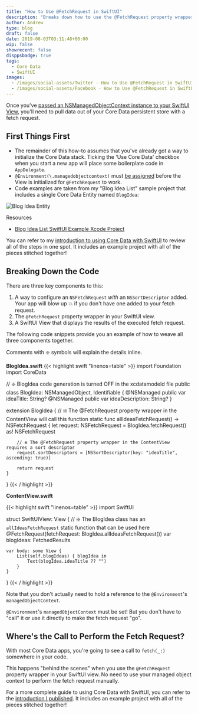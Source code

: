 ```yaml
---
title: "How to Use @FetchRequest in SwiftUI"
description: "Breaks down how to use the @FetchRequest property wrapper in your SwiftUI Views."
author: Andrew
type: blog
draft: false
date: 2019-08-03T03:11:48+00:00
wip: false
showrecent: false
disppsbadge: true
tags:
  - Core Data
  - SwiftUI
images:
  - /images/social-assets/Twitter - How to Use @FetchRequest in SwiftUI.png
  - /images/social-assets/Facebook - How to Use @FetchRequest in SwiftUI.png
---
```


Once you've [passed an NSManagedObjectContext instance to your SwiftUI View](/blog/ios-development/data-persistence/passing-nsmanagedobjectcontext-to-swiftui-view/), you'll need to pull data out of your Core Data persistent store with a fetch request.

## First Things First
* The remainder of this how-to assumes that you've already got a way to initialize the Core Data stack. Ticking the 'Use Core Data' checkbox when you start a new app will place some boilerplate code in `AppDelegate`.
* `@Environment(\.managedobjectcontext)` must [be assigned](/blog/ios-development/data-persistence/passing-nsmanagedobjectcontext-to-swiftui-view/) before the View is initialized for `@FetchRequest` to work.
* Code examples are taken from my "Blog Idea List" sample project that includes a single Core Data Entity named `BlogIdea`:

![Blog Idea Entity](/blog/ios-development/data-persistence/using-core-data-with-swiftui-introduction/blog-idea-entity.png)

<a name="resources" class="jump-target"></a>
<div class="resources">
<div class="resources-header">
Resources
</div>
<ul class="resources-content">
<li>
<i class="fas fa-file-code"></i> <a href="https://github.com/andrewcbancroft/BlogIdeaList-SwiftUI"> Blog Idea List SwiftUI Example Xcode Project</a>
</li>
</ul>
</div>

You can refer to my [introduction to using Core Data with SwiftUI](/blog/ios-development/data-persistence/using-core-data-with-swiftui-introduction/) to review all of the steps in one spot.  It includes an example project with all of the pieces stitched together!

## Breaking Down the Code
There are three key components to this:

1. A way to configure an `NSFetchRequest` *with* an `NSSortDescriptor` added. Your app will blow up 💥 if you don't have one added to your fetch request.
2. The `@FetchRequest` property wrapper in your SwiftUI view.
3. A SwiftUI View that displays the results of the executed fetch request.

The following code snippets provide you an example of how to weave all three components together.

Comments with ❇️ symbols will explain the details inline.

**BlogIdea.swift**
{{< highlight swift "linenos=table" >}}
import Foundation
import CoreData

// ❇️ BlogIdea code generation is turned OFF in the xcdatamodeld file
public class BlogIdea: NSManagedObject, Identifiable {
    @NSManaged public var ideaTitle: String?
    @NSManaged public var ideaDescription: String?
}

extension BlogIdea {
    // ❇️ The @FetchRequest property wrapper in the ContentView will call this function
    static func allIdeasFetchRequest() -> NSFetchRequest<BlogIdea> {
        let request: NSFetchRequest<BlogIdea> = BlogIdea.fetchRequest() as! NSFetchRequest<BlogIdea>
        
        // ❇️ The @FetchRequest property wrapper in the ContentView requires a sort descriptor
        request.sortDescriptors = [NSSortDescriptor(key: "ideaTitle", ascending: true)]
          
        return request
    }
}
{{< / highlight >}}

**ContentView.swift**

{{< highlight swift "linenos=table" >}}
import SwiftUI

struct SwiftUIView: View {
    // ❇️ The BlogIdea class has an `allIdeasFetchRequest` static function that can be used here
    @FetchRequest(fetchRequest: BlogIdea.allIdeasFetchRequest()) var blogIdeas: FetchedResults<BlogIdea>

    var body: some View {
        List(self.blogIdeas) { blogIdea in
            Text(blogIdea.ideaTitle ?? "")
        }
    }
}
{{< / highlight >}}

 Note that you don't actually need to hold a reference to the `@Environment`'s `managedObjectContext`.

 `@Environment`'s `managedObjectContext` must be set! But you don't have to "call" it or use it directly to make the fetch request "go".


## Where's the Call to Perform the Fetch Request?
With most Core Data apps, you're going to see a call to `fetch(_:)` somewhere in your code.

This happens "behind the scenes" when you use the `@FetchRequest` property wrapper in your SwiftUI view. No need to use your managed object context to perform the fetch request manually.

For a more complete guide to using Core Data with SwiftUI, you can refer to the [introduction I published](/blog/ios-development/data-persistence/using-core-data-with-swiftui-introduction/).  It includes an example project with all of the pieces stitched together!